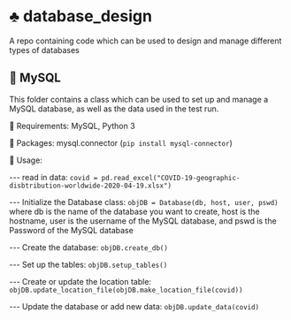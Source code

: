 # :clubs: database_design
A repo containing code which can be used to design and manage different types of databases

## :floppy_disk: MySQL

This folder contains a class which can be used to set up and manage a MySQL database, as well as the data used in the test run.

:hammer:  Requirements: MySQL, Python 3

:electric_plug:  Packages: mysql.connector (```pip install mysql-connector```)

:wrench:  Usage: 

  --- read in data: ```covid = pd.read_excel("COVID-19-geographic-disbtribution-worldwide-2020-04-19.xlsx")```

  --- Initialize the Database class: ```objDB = Database(db, host, user, pswd)``` where db is the name of the database you want to create, host is the hostname, user is the username of the MySQL database, and pswd is the Password of the MySQL database

  --- Create the database: ```objDB.create_db()```

  --- Set up the tables: ```objDB.setup_tables()```

  --- Create or update the location table: ```objDB.update_location_file(objDB.make_location_file(covid))```

  --- Update the database or add new data: ```objDB.update_data(covid)```
